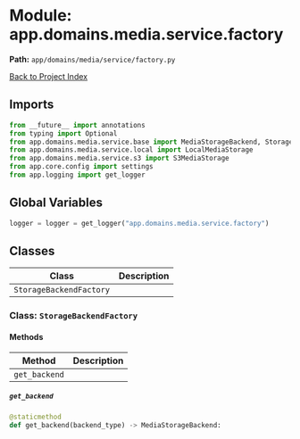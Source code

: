 # Module: app.domains.media.service.factory

**Path:** `app/domains/media/service/factory.py`

[Back to Project Index](../../../../../index.md)

## Imports
```python
from __future__ import annotations
from typing import Optional
from app.domains.media.service.base import MediaStorageBackend, StorageBackendType
from app.domains.media.service.local import LocalMediaStorage
from app.domains.media.service.s3 import S3MediaStorage
from app.core.config import settings
from app.logging import get_logger
```

## Global Variables
```python
logger = logger = get_logger("app.domains.media.service.factory")
```

## Classes

| Class | Description |
| --- | --- |
| `StorageBackendFactory` |  |

### Class: `StorageBackendFactory`

#### Methods

| Method | Description |
| --- | --- |
| `get_backend` |  |

##### `get_backend`
```python
@staticmethod
def get_backend(backend_type) -> MediaStorageBackend:
```
